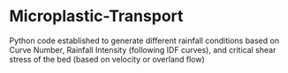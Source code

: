 # Microplastic-Transport
Python code established to generate different rainfall conditions based on Curve Number, Rainfall Intensity (following IDF curves), and critical shear stress of the bed (based on velocity or overland flow)
